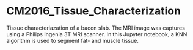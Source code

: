 # CM2016_Tissue_Characterization

Tissue characteriazation of a bacon slab. The MRI image was captures using a Philips Ingenia 3T MRI scanner. In this Jupyter notebook, a KNN algorithm is used to segment fat- and muscle tissue.
